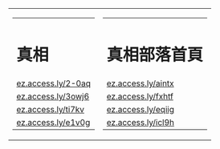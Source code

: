 

<table width=600>
<tr>
	<td><table>
	<tr>
		<td><h1>真相</h1></td>
	</tr>
	<tr>
		<td><a href="http://ez.access.ly/2-0aq" target=_blank>ez.access.ly/2-0aq</a></td>
	</tr>
	<tr>
		<td><a href="http://ez.access.ly/3owj6" target=_blank>ez.access.ly/3owj6</a></td>
	</tr>
	<tr>
		<td><a href="http://ez.access.ly/ti7kv" target=_blank>ez.access.ly/ti7kv</a></td>
	</tr>
	<tr>
		<td><a href="http://ez.access.ly/e1v0g" target=_blank>ez.access.ly/e1v0g</a></td>
	</tr>
	</table></td>
	<td><table>
	<tr>
		<td><h1>真相部落首頁</h1></td>
	</tr>
	<tr>
		<td><a href="http://ez.access.ly/aintx" target=_blank>ez.access.ly/aintx</a></td>
	</tr>
	<tr>
		<td><a href="http://ez.access.ly/fxhtf" target=_blank>ez.access.ly/fxhtf</a></td>
	</tr>
	<tr>
		<td><a href="http://ez.access.ly/eqiig" target=_blank>ez.access.ly/eqiig</a></td>
	</tr>
	<tr>
		<td><a href="http://ez.access.ly/icl9h" target=_blank>ez.access.ly/icl9h</a></td>
	</tr>
	</table></td>
</tr>
</table>


